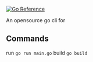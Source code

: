 [![Go Reference](https://pkg.go.dev/badge/github.com/atmollohan/getafterit.svg)](https://pkg.go.dev/github.com/atmollohan/getafterit)

An opensource go cli for

## Commands

run
```go run main.go```
build
```go build```
